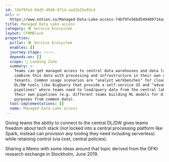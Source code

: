```yaml
---
id: 74bf9fe5-6bd5-4940-9714-aad2b25e03c4
url: >-
  https://www.notion.so/Managed-Data-Lake-access-74bf9fe56bd549409714aad2b25e03c4
title: Managed Data Lake access
category: 🛠 Service Ecosystem
layout: CFMMBlock
properties:
  pillar: 🛠 Service Ecosystem
  enables: []
  journey-stage: ⭐️⭐️⭐️⭐️
  depends-on: []
  scope: 🛬 Landing Zone
  summary: >-
    Teams can get managed access to central data warehouses and data lakes to
    combine this data with processing and infrastructure in their own cloud
    tenants. Common usage scenarios are "analyst workbenches" for cloud-native
    DL/DW tools like BigQuery that provide a self-service UI and "advanced data
    pipelines" where teams need to load/query data from the central lake into
    their own pipelines (e.g. different teams building ML models for different
    purposes from common data).
  tool-implementations: []
  name: Managed Data Lake access
---
```


Giving teams the ability to connect to the central DL/DW gives teams freedom about tech stack (not locked into a central processing platform like Spark, instead can provision any tooling they need including serverless) while retaining control (via cost, central policies).



Sharing a Memo with some ideas around that topic derived from the DFKI research exchange in Stockholm, June 2019.

<!-- unsupported block type: file -->